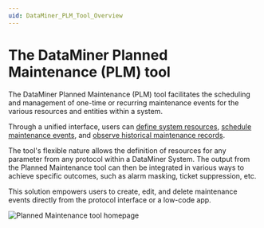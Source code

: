 ```yaml
---
uid: DataMiner_PLM_Tool_Overview
---
```


# The DataMiner Planned Maintenance (PLM) tool

The DataMiner Planned Maintenance (PLM) tool facilitates the scheduling and management of one-time or recurring maintenance events for the various resources and entities within a system.

Through a unified interface, users can [define system resources](xref:PLM_tool_configuring_resources), [schedule maintenance events](xref:Adding_maintenance_event), and [observe historical maintenance records](xref:PLM_Records).

The tool's flexible nature allows the definition of resources for any parameter from any protocol within a DataMiner System. The output from the Planned Maintenance tool can then be integrated in various ways to achieve specific outcomes, such as alarm masking, ticket suppression, etc.

This solution empowers users to create, edit, and delete maintenance events directly from the protocol interface or a low-code app.

![Planned Maintenance tool homepage](~/user-guide/images/PLM_main_page_new.png)
